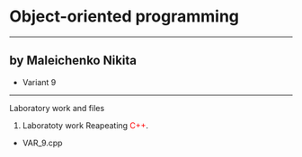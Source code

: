 # Object-oriented programming
----
## by Maleichenko Nikita
* Variant 9
----
Laboratory work and files
1. Laboratoty work Reapeating <span style="color:red">C++</span>.
  * VAR_9.cpp
